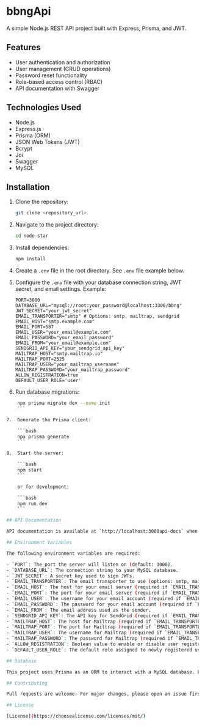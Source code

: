# bbngApi

A simple Node.js REST API project built with Express, Prisma, and JWT.

## Features

- User authentication and authorization
- User management (CRUD operations)
- Password reset functionality
- Role-based access control (RBAC)
- API documentation with Swagger

## Technologies Used

- Node.js
- Express.js
- Prisma (ORM)
- JSON Web Tokens (JWT)
- Bcrypt
- Joi
- Swagger
- MySQL

## Installation

1.  Clone the repository:

    ```bash
    git clone <repository_url>
    ```

2.  Navigate to the project directory:

    ```bash
    cd node-star
    ```

3.  Install dependencies:

    ```bash
    npm install
    ```

4.  Create a `.env` file in the root directory. See `.env` file example below.

5.  Configure the `.env` file with your database connection string, JWT secret, and email settings. Example:

    ```
    PORT=3000
    DATABASE_URL="mysql://root:your_password@localhost:3306/bbng"
    JWT_SECRET="your_jwt_secret"
    EMAIL_TRANSPORTER="smtp" # Options: smtp, mailtrap, sendgrid
    EMAIL_HOST="smtp.example.com"
    EMAIL_PORT=587
    EMAIL_USER="your_email@example.com"
    EMAIL_PASSWORD="your_email_password"
    EMAIL_FROM="your_email@example.com"
    SENDGRID_API_KEY="your_sendgrid_api_key"
    MAILTRAP_HOST="smtp.mailtrap.io"
    MAILTRAP_PORT=2525
    MAILTRAP_USER="your_mailtrap_username"
    MAILTRAP_PASSWORD="your_mailtrap_password"
    ALLOW_REGISTRATION=true
    DEFAULT_USER_ROLE='user'
    ```

6.  Run database migrations:

````bash
    npx prisma migrate dev --name init
    ```

7.  Generate the Prisma client:

    ```bash
    npx prisma generate
    ```

8.  Start the server:

    ```bash
    npm start
    ```

    or for development:

    ```bash
    npm run dev
    ```

## API Documentation

API documentation is available at `http://localhost:3000api-docs` when the server is running.

## Environment Variables

The following environment variables are required:

- `PORT`: The port the server will listen on (default: 3000).
- `DATABASE_URL`: The connection string to your MySQL database.
- `JWT_SECRET`: A secret key used to sign JWTs.
- `EMAIL_TRANSPORTER`: The email transporter to use (options: smtp, mailtrap, sendgrid).
- `EMAIL_HOST`: The host for your email server (required if `EMAIL_TRANSPORTER` is `smtp`).
- `EMAIL_PORT`: The port for your email server (required if `EMAIL_TRANSPORTER` is `smtp`).
- `EMAIL_USER`: The username for your email account (required if `EMAIL_TRANSPORTER` is `smtp` or `mailtrap`).
- `EMAIL_PASSWORD`: The password for your email account (required if `EMAIL_TRANSPORTER` is `smtp` or `mailtrap`).
- `EMAIL_FROM`: The email address used as the sender.
- `SENDGRID_API_KEY`: The API key for SendGrid (required if `EMAIL_TRANSPORTER` is `sendgrid`).
- `MAILTRAP_HOST`: The host for Mailtrap (required if `EMAIL_TRANSPORTER` is `mailtrap`).
- `MAILTRAP_PORT`: The port for Mailtrap (required if `EMAIL_TRANSPORTER` is `mailtrap`).
- `MAILTRAP_USER`: The username for Mailtrap (required if `EMAIL_TRANSPORTER` is `mailtrap`).
- `MAILTRAP_PASSWORD`: The password for Mailtrap (required if `EMAIL_TRANSPORTER` is `mailtrap`).
- `ALLOW_REGISTRATION`: Boolean value to enable or disable user registration (default: true).
- `DEFAULT_USER_ROLE`: The default role assigned to newly registered users (default: 'user').

## Database

This project uses Prisma as an ORM to interact with a MySQL database. Ensure you have a MySQL server running and update the `DATABASE_URL` in the `.env` file accordingly.

## Contributing

Pull requests are welcome. For major changes, please open an issue first to discuss what you would like to change.

## License

[License](https://choosealicense.com/licenses/mit/)
````
